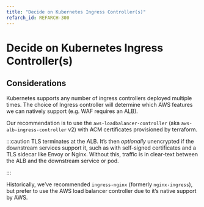 ```yaml
---
title: "Decide on Kubernetes Ingress Controller(s)"
refarch_id: REFARCH-300
---
```


# Decide on Kubernetes Ingress Controller(s)

## Considerations

Kubernetes supports any number of ingress controllers deployed multiple times. The choice of Ingress controller will
determine which AWS features we can natively support (e.g. WAF requires an ALB).

Our recommendation is to use the `aws-loadbalancer-controller` (aka `aws-alb-ingress-controller` v2) with ACM
certificates provisioned by terraform.

:::caution TLS terminates at the ALB. It’s then _optionally_ unencrypted if the downstream services support it, such as
with self-signed certificates and a TLS sidecar like Envoy or Nginx. Without this, traffic is in clear-text between the
ALB and the downstream service or pod.

:::

Historically, we’ve recommended `ingress-nginx` (formerly `nginx-ingress`), but prefer to use the AWS load balancer
controller due to it’s native support by AWS.
